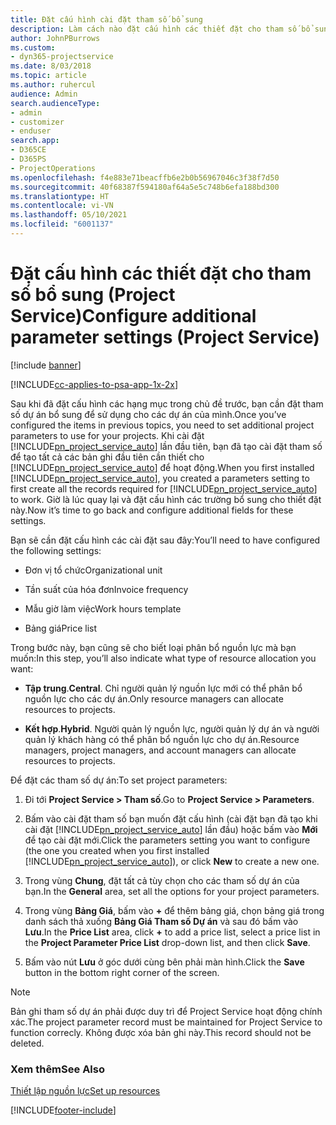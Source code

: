 ```yaml
---
title: Đặt cấu hình cài đặt tham số bổ sung
description: Làm cách nào đặt cấu hình các thiết đặt cho tham số bổ sung trong Project Service
author: JohnPBurrows
ms.custom:
- dyn365-projectservice
ms.date: 8/03/2018
ms.topic: article
ms.author: ruhercul
audience: Admin
search.audienceType:
- admin
- customizer
- enduser
search.app:
- D365CE
- D365PS
- ProjectOperations
ms.openlocfilehash: f4e883e71beacffb6e2b0b56967046c3f38f7d50
ms.sourcegitcommit: 40f68387f594180af64a5e5c748b6efa188bd300
ms.translationtype: HT
ms.contentlocale: vi-VN
ms.lasthandoff: 05/10/2021
ms.locfileid: "6001137"
---
```

# <a name="configure-additional-parameter-settings-project-service"></a><span data-ttu-id="4580a-103">Đặt cấu hình các thiết đặt cho tham số bổ sung (Project Service)</span><span class="sxs-lookup"><span data-stu-id="4580a-103">Configure additional parameter settings (Project Service)</span></span>

[!include [banner](../includes/psa-now-project-operations.md)]

[!INCLUDE[cc-applies-to-psa-app-1x-2x](../includes/cc-applies-to-psa-app-1x-2x.md)]

<span data-ttu-id="4580a-104">Sau khi đã đặt cấu hình các hạng mục trong chủ đề trước, bạn cần đặt tham số dự án bổ sung để sử dụng cho các dự án của mình.</span><span class="sxs-lookup"><span data-stu-id="4580a-104">Once you’ve configured the items in previous topics, you need to set additional project parameters to use for your projects.</span></span> <span data-ttu-id="4580a-105">Khi cài đặt [!INCLUDE[pn_project_service_auto](../includes/pn-project-service-auto.md)] lần đầu tiên, bạn đã tạo cài đặt tham số để tạo tất cả các bản ghi đầu tiên cần thiết cho [!INCLUDE[pn_project_service_auto](../includes/pn-project-service-auto.md)] để hoạt động.</span><span class="sxs-lookup"><span data-stu-id="4580a-105">When you first installed [!INCLUDE[pn_project_service_auto](../includes/pn-project-service-auto.md)], you created a parameters setting to first create all the records required for [!INCLUDE[pn_project_service_auto](../includes/pn-project-service-auto.md)] to work.</span></span> <span data-ttu-id="4580a-106">Giờ là lúc quay lại và đặt cấu hình các trường bổ sung cho thiết đặt này.</span><span class="sxs-lookup"><span data-stu-id="4580a-106">Now it’s time to go back and configure additional fields for these settings.</span></span>  
  
 <span data-ttu-id="4580a-107">Bạn sẽ cần đặt cấu hình các cài đặt sau đây:</span><span class="sxs-lookup"><span data-stu-id="4580a-107">You’ll need to have configured the following settings:</span></span>  
  
-   <span data-ttu-id="4580a-108">Đơn vị tổ chức</span><span class="sxs-lookup"><span data-stu-id="4580a-108">Organizational unit</span></span>  
  
-   <span data-ttu-id="4580a-109">Tần suất của hóa đơn</span><span class="sxs-lookup"><span data-stu-id="4580a-109">Invoice frequency</span></span>  
  
-   <span data-ttu-id="4580a-110">Mẫu giờ làm việc</span><span class="sxs-lookup"><span data-stu-id="4580a-110">Work hours template</span></span>  
  
-   <span data-ttu-id="4580a-111">Bảng giá</span><span class="sxs-lookup"><span data-stu-id="4580a-111">Price list</span></span>  
 
<span data-ttu-id="4580a-112">Trong bước này, bạn cũng sẽ cho biết loại phân bổ nguồn lực mà bạn muốn:</span><span class="sxs-lookup"><span data-stu-id="4580a-112">In this step, you’ll also indicate what type of resource allocation you want:</span></span>  
  
- <span data-ttu-id="4580a-113">**Tập trung**.</span><span class="sxs-lookup"><span data-stu-id="4580a-113">**Central**.</span></span> <span data-ttu-id="4580a-114">Chỉ người quản lý nguồn lực mới có thể phân bổ nguồn lực cho các dự án.</span><span class="sxs-lookup"><span data-stu-id="4580a-114">Only resource managers can allocate resources to projects.</span></span>  
  
- <span data-ttu-id="4580a-115">**Kết hợp**.</span><span class="sxs-lookup"><span data-stu-id="4580a-115">**Hybrid**.</span></span> <span data-ttu-id="4580a-116">Người quản lý nguồn lực, người quản lý dự án và người quản lý khách hàng có thể phân bổ nguồn lực cho dự án.</span><span class="sxs-lookup"><span data-stu-id="4580a-116">Resource managers, project managers, and account managers can allocate resources to projects.</span></span>  
  
 
<span data-ttu-id="4580a-117">Để đặt các tham số dự án:</span><span class="sxs-lookup"><span data-stu-id="4580a-117">To set project parameters:</span></span>  
  
1. <span data-ttu-id="4580a-118">Đi tới **Project Service > Tham số**.</span><span class="sxs-lookup"><span data-stu-id="4580a-118">Go to **Project Service > Parameters**.</span></span>  
  
2. <span data-ttu-id="4580a-119">Bấm vào cài đặt tham số bạn muốn đặt cấu hình (cài đặt bạn đã tạo khi cài đặt [!INCLUDE[pn_project_service_auto](../includes/pn-project-service-auto.md)] lần đầu) hoặc bấm vào **Mới** để tạo cài đặt mới.</span><span class="sxs-lookup"><span data-stu-id="4580a-119">Click the parameters setting you want to configure (the one you created when you first installed [!INCLUDE[pn_project_service_auto](../includes/pn-project-service-auto.md)]), or click **New** to create a new one.</span></span>  
  
3. <span data-ttu-id="4580a-120">Trong vùng **Chung**, đặt tất cả tùy chọn cho các tham số dự án của bạn.</span><span class="sxs-lookup"><span data-stu-id="4580a-120">In the **General** area, set all the options for your project parameters.</span></span>  
  
4. <span data-ttu-id="4580a-121">Trong vùng **Bảng Giá**, bấm vào **+** để thêm bảng giá, chọn bảng giá trong danh sách thả xuống **Bảng Giá Tham số Dự án** và sau đó bấm vào **Lưu**.</span><span class="sxs-lookup"><span data-stu-id="4580a-121">In the **Price List** area, click **+** to add a price list, select a price list in the **Project Parameter Price List** drop-down list, and then click **Save**.</span></span>  
  
5. <span data-ttu-id="4580a-122">Bấm vào nút **Lưu** ở góc dưới cùng bên phải màn hình.</span><span class="sxs-lookup"><span data-stu-id="4580a-122">Click the **Save** button in the bottom right corner of the screen.</span></span>  

> [!NOTE]
> <span data-ttu-id="4580a-123">Bản ghi tham số dự án phải được duy trì để Project Service hoạt động chính xác.</span><span class="sxs-lookup"><span data-stu-id="4580a-123">The project parameter record must be maintained for Project Service to function correcly.</span></span> <span data-ttu-id="4580a-124">Không được xóa bản ghi này.</span><span class="sxs-lookup"><span data-stu-id="4580a-124">This record should not be deleted.</span></span>

### <a name="see-also"></a><span data-ttu-id="4580a-125">Xem thêm</span><span class="sxs-lookup"><span data-stu-id="4580a-125">See Also</span></span>  
 [<span data-ttu-id="4580a-126">Thiết lập nguồn lực</span><span class="sxs-lookup"><span data-stu-id="4580a-126">Set up resources</span></span>](../psa/set-up-resources.md)


[!INCLUDE[footer-include](../includes/footer-banner.md)]